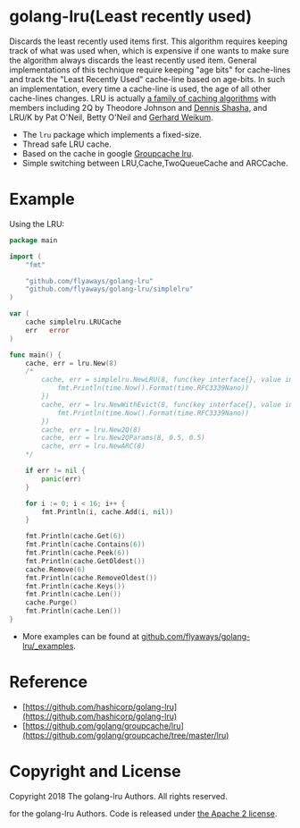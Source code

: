 golang-lru(Least recently used)
==========
Discards the least recently used items first. This algorithm requires keeping track of what was used when, which is expensive if one wants to make sure the algorithm always discards the least recently used item. General implementations of this technique require keeping "age bits" for cache-lines and track the "Least Recently Used" cache-line based on age-bits. In such an implementation, every time a cache-line is used, the age of all other cache-lines changes. LRU is actually [a family of caching algorithms](https://en.wikipedia.org/wiki/Page_replacement_algorithm#Variants_on_LRU) with members including 2Q by Theodore Johnson and [Dennis Shasha](http://www.vldb.org/conf/1994/P439.PDF), and LRU/K by Pat O'Neil, Betty O'Neil and [Gerhard Weikum](http://doi.acm.org/10.1145/170035.170081).

* The `lru` package which implements a fixed-size.
* Thread safe LRU cache. 
* Based on the cache in google [Groupcache lru](https://github.com/golang/groupcache/tree/master/lru).
* Simple switching between LRU,Cache,TwoQueueCache and ARCCache.

# Example

Using the LRU:

```go
package main

import (
	"fmt"

	"github.com/flyaways/golang-lru"
	"github.com/flyaways/golang-lru/simplelru"
)

var (
	cache simplelru.LRUCache
	err   error
)

func main() {
	cache, err = lru.New(8)
	/*
		cache, err = simplelru.NewLRU(8, func(key interface{}, value interface{}) {
			fmt.Println(time.Now().Format(time.RFC3339Nano))
		})
		cache, err = lru.NewWithEvict(8, func(key interface{}, value interface{}) {
			fmt.Println(time.Now().Format(time.RFC3339Nano))
		})
		cache, err = lru.New2Q(8)
		cache, err = lru.New2QParams(8, 0.5, 0.5)
		cache, err = lru.NewARC(8)
	*/

	if err != nil {
		panic(err)
	}

	for i := 0; i < 16; i++ {
		fmt.Println(i, cache.Add(i, nil))
	}

	fmt.Println(cache.Get(6))
	fmt.Println(cache.Contains(6))
	fmt.Println(cache.Peek(6))
	fmt.Println(cache.GetOldest())
	cache.Remove(6)
	fmt.Println(cache.RemoveOldest())
	fmt.Println(cache.Keys())
	fmt.Println(cache.Len())
	cache.Purge()
	fmt.Println(cache.Len())
}

```

* More examples can be found at [github.com/flyaways/golang-lru/_examples](https://github.com/flyaways/golang-lru/_examples).


# Reference

* [https://github.com/hashicorp/golang-lru](https://github.com/hashicorp/golang-lru)
* [https://github.com/golang/groupcache/lru](https://github.com/golang/groupcache/tree/master/lru)

# Copyright and License
Copyright 2018 The golang-lru Authors. All rights reserved.

for the golang-lru Authors. Code is released under
[the Apache 2 license](https://github.com/flyaways/golang-lru/blob/master/LICENSE).
